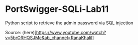 # PortSwigger-SQLi-Lab11
Python script to retrieve the admin password via SQL injection

Source: (here)[https://www.youtube.com/watch?v=5brORHQSJMc&ab_channel=RanaKhalil]
